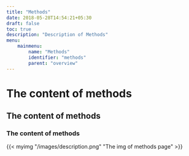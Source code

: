 ```yaml
---
title: "Methods"
date: 2018-05-28T14:54:21+05:30
draft: false
toc: true
description: "Description of Methods"
menu:
    mainmenu:
        name: "Methods"
        identifier: "methods"
        parent: "overview"
---
```

# The content of methods

## The content of methods

### The content of methods

{{< myimg "/images/description.png" "The img of methods page" >}}

